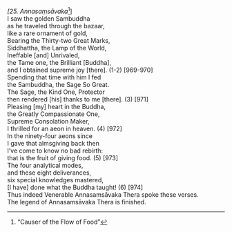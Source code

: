 *\[25. Annasaṃsāvaka*[^1]\]  
I saw the golden Sambuddha  
as he traveled through the bazaar,  
like a rare ornament of gold,  
Bearing the Thirty-two Great Marks,  
Siddhattha, the Lamp of the World,  
Ineffable \[and\] Unrivaled,  
the Tame one, the Brilliant \[Buddha\],  
and I obtained supreme joy \[there\]. (1-2) \[969-970\]  
Spending that time with him I fed  
the Sambuddha, the Sage So Great.  
The Sage, the Kind One, Protector  
then rendered \[his\] thanks to me \[there\]. (3) \[971\]  
Pleasing \[my\] heart in the Buddha,  
the Greatly Compassionate One,  
Supreme Consolation Maker,  
I thrilled for an aeon in heaven. (4) \[972\]  
In the ninety-four aeons since  
I gave that almsgiving back then  
I’ve come to know no bad rebirth:  
that is the fruit of giving food. (5) \[973\]  
The four analytical modes,  
and these eight deliverances,  
six special knowledges mastered,  
\[I have\] done what the Buddha taught! (6) \[974\]  
Thus indeed Venerable Annasamsāvaka Thera spoke these verses.  
The legend of Annasamsāvaka Thera is finished.  
[^1]: “Causer of the Flow of Food”

